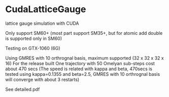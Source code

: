 # CudaLatticeGauge

lattice gauge simulation with CUDA

Only support SM60+ (most part support SM35+, but for atomic add double is supported only in SM60)

Testing on GTX-1060 (6G)

Using GMRES with 10 orthrognal basis, maximum supported (32 x 32 x 32 x 16)
For the release built
One trajectory with 50 Omelyan sub-steps cost about 470 secs
(The speed is related with kappa and beta, 470secs is tested using kappa=0.1355 and beta=2.5, 
GMRES with 10 orthrognal basis will converge with about 3 restarts)

See detailed.pdf


